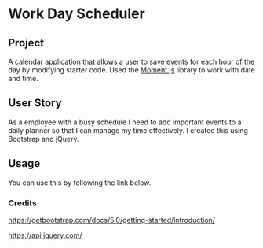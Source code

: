# Work Day Scheduler

## Project

A calendar application that allows a user to save events for each hour of the day by modifying starter code. Used the [Moment.js](https://momentjs.com/) library to work with date and time.

## User Story

As a employee with a busy schedule I need to add important events to a daily planner so that I can manage my time effectively. I created this using Bootstrap and jQuery. 

## Usage

You can use this by following the link below.






### Credits

https://getbootstrap.com/docs/5.0/getting-started/introduction/

https://api.jquery.com/
